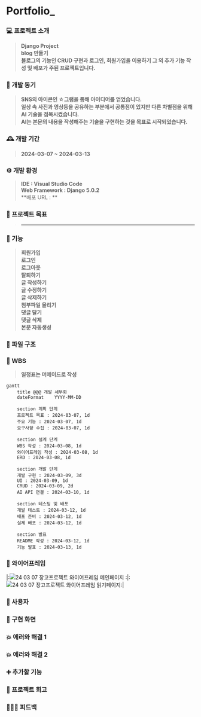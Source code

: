 # Portfolio_

### 💻 프로젝트 소개
>**Django Project** <br>
>**blog 만들기** <br>
>**블로그의 기능인 CRUD 구현과 로그인, 회원가입을 이용하기 그 외 추가 기능 작성 및 배포가 주된 프로젝트입니다.**

### 🧠 개발 동기
>**SNS의 아이콘인 ☆그램을 통해 아이디어를 얻었습니다.** <br>
>**일상 속 사진과 영상등을 공유하는 부분에서 공통점이 있지만 다른 차별점을 위해 AI 기술을 접목시켰습니다.** <br>
>**AI는 본문의 내용을 작성해주는 기술을 구현하는 것을 목표로 시작되었습니다.**

### 🕰 개발 기간
>**2024-03-07 ~ 2024-03-13**

### ⚙ 개발 환경
>**IDE : Visual Studio Code** <br>
>**Web Framework : Django 5.0.2** <br>
>**배포 URL : **

### 🚩 프로젝트 목표
>****

### 📌 기능
>**회원가입** <br>
>**로그인** <br>
>**로그아웃** <br>
>**탈퇴하기** <br>
>**글 작성하기** <br>
>**글 수정하기** <br>
>**글 삭제하기** <br>
>**첨부파일 올리기** <br>
>**댓글 달기** <br>
>**댓글 삭제** <br>
>**본문 자동생성**

### 📂 파일 구조

### 🔎 WBS
>**일정표는 머메이드로 작성**
```mermaid
gantt
    title @@@ 개발 세부화
    dateFormat    YYYY-MM-DD

    section 계획 단계
    프로젝트 목표 : 2024-03-07, 1d
    주요 기능 : 2024-03-07, 1d
    요구사항 수집 : 2024-03-07, 1d
    
    section 설계 단계
    WBS 작성 : 2024-03-08, 1d
    와이어프레임 작성 : 2024-03-08, 1d
    ERD : 2024-03-08, 1d

    section 개발 단계
    개발 구현 : 2024-03-09, 3d
    UI : 2024-03-09, 1d
    CRUD : 2024-03-09, 2d
    AI API 연결 : 2024-03-10, 1d
    
    section 테스팅 및 배포
    개발 테스트 : 2024-03-12, 1d
    배포 준비 : 2024-03-12, 1d
    실제 배포 : 2024-03-12, 1d

    section 발표
    README 작성 : 2024-03-12, 1d
    기능 발표 : 2024-03-13, 1d
```

### 📏 와이어프레임
|:![24 03 07 장고프로젝트 와이어프레임  메인페이지](https://github.com/soohyun020812/Portfolio_/assets/131852352/bbf5e7e8-3755-462c-b77d-03063846063e)
:|:![24 03 07 장고프로젝트 와이어프레임  읽기페이지](https://github.com/soohyun020812/Portfolio_/assets/131852352/11e701b2-acb8-4cf2-984c-211eae894d59):|

### 👤 사용자

### 📱 구현 화면

### 💥 에러와 해결 1

### 💥 에러와 해결 2

### ➕ 추가할 기능

### 💭 프로젝트 회고

### 👨🏻‍🏫 피드백
